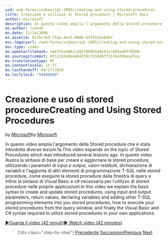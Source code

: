 ```yaml
---
uid: web-forms/videos/sql-2005/creating-and-using-stored-procedures
title: Creazione e utilizzo di Stored procedure | Microsoft Docs
author: microsoft
description: In questo video amplia l'argomento della Stored procedure che è stata introdotta diverse lezioni fa. In questo video illustra la sintassi di base per creare e aggiornare...
ms.author: riande
ms.date: 11/14/2006
ms.assetid: 817bc763-7faa-4ac5-880b-b3f5531e9d07
msc.legacyurl: /web-forms/videos/sql-2005/creating-and-using-stored-procedures
msc.type: video
ms.openlocfilehash: ee6735e406cc28370b9b5a91611c686ad0f39260
ms.sourcegitcommit: 0f1119340e4464720cfd16d0ff15764746ea1fea
ms.translationtype: MT
ms.contentlocale: it-IT
ms.lasthandoff: 04/17/2019
ms.locfileid: "59408849"
---
```

# <a name="creating-and-using-stored-procedures"></a><span data-ttu-id="7357f-104">Creazione e uso di stored procedure</span><span class="sxs-lookup"><span data-stu-id="7357f-104">Creating and Using Stored Procedures</span></span>

<span data-ttu-id="7357f-105">by [Microsoft](https://github.com/microsoft)</span><span class="sxs-lookup"><span data-stu-id="7357f-105">by [Microsoft](https://github.com/microsoft)</span></span>

<span data-ttu-id="7357f-106">In questo video amplia l'argomento della Stored procedure che è stata introdotta diverse lezioni fa.</span><span class="sxs-lookup"><span data-stu-id="7357f-106">This video expands on the topic of Stored Procedures which was introduced several lessons ago.</span></span> <span data-ttu-id="7357f-107">In questo video illustra la sintassi di base per creare e aggiornare le stored procedure, utilizzando i parametri di input e outpui, valori restituiti, dichiarazione di variabili e l'aggiunta di altri elementi di programmazione T-SQL nelle stored procedure, come eseguire la stored procedure dalla finestra di query e infine la sintassi di Visual Basic e c# necessaria per l'utilizzo di stored procedure nelle proprie applicazioni.</span><span class="sxs-lookup"><span data-stu-id="7357f-107">In this video we explain the basic syntax to create and update stored procedures, using input and output parameters, return values, declaring variables and adding other T-SQL programming elements into you stored procedures, how to execute your stored procedures from the query window, and finally the Visual Basic and C# syntax required to utilize stored procedures in your own applications.</span></span>

[<span data-ttu-id="7357f-108">&#9654;Guarda il video (42 minuti)</span><span class="sxs-lookup"><span data-stu-id="7357f-108">&#9654; Watch video (42 minutes)</span></span>](https://channel9.msdn.com/Blogs/ASP-NET-Site-Videos/creating-and-using-stored-procedures)

> [!div class="step-by-step"]
> <span data-ttu-id="7357f-109">[Precedente](building-and-customizing-reports-in-business-intelligence-development-studio.md)
> [Successivo](enabling-full-text-search-in-your-text-data.md)</span><span class="sxs-lookup"><span data-stu-id="7357f-109">[Previous](building-and-customizing-reports-in-business-intelligence-development-studio.md)
[Next](enabling-full-text-search-in-your-text-data.md)</span></span>
